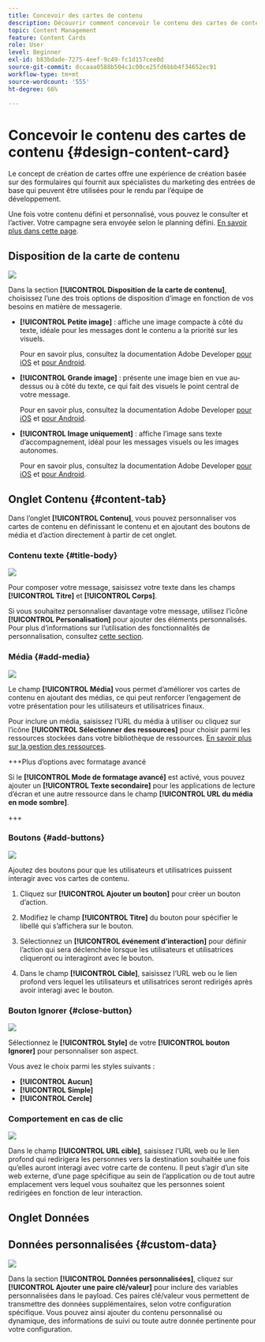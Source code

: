 ```yaml
---
title: Concevoir des cartes de contenu
description: Découvrir comment concevoir le contenu des cartes de contenu
topic: Content Management
feature: Content Cards
role: User
level: Beginner
exl-id: b83bdade-7275-4eef-9c49-fc1d157cee0d
source-git-commit: dccaaa0588b504c1c00ce25fd6bbb4f34652ec91
workflow-type: tm+mt
source-wordcount: '555'
ht-degree: 66%

---
```


# Concevoir le contenu des cartes de contenu {#design-content-card}

Le concept de création de cartes offre une expérience de création basée sur des formulaires qui fournit aux spécialistes du marketing des entrées de base qui peuvent être utilisées pour le rendu par l’équipe de développement.

Une fois votre contenu défini et personnalisé, vous pouvez le consulter et l’activer. Votre campagne sera envoyée selon le planning défini. [En savoir plus dans cette page](../campaigns/review-activate-campaign.md).

## Disposition de la carte de contenu

![](assets/content-card-image.png)

Dans la section **[!UICONTROL Disposition de la carte de contenu]**, choisissez l’une des trois options de disposition d’image en fonction de vos besoins en matière de messagerie.

* **[!UICONTROL Petite image]** : affiche une image compacte à côté du texte, idéale pour les messages dont le contenu a la priorité sur les visuels.

  Pour en savoir plus, consultez la documentation Adobe Developer [pour iOS](https://developer.adobe.com/client-sdks/edge/adobe-journey-optimizer/content-card-ui/iOS/templates/smallimage-template/) et [pour Android](https://developer.adobe.com/client-sdks/edge/adobe-journey-optimizer/content-card-ui/Android/public-classes/state/smallimagecarduistate/).

* **[!UICONTROL Grande image]** : présente une image bien en vue au-dessus ou à côté du texte, ce qui fait des visuels le point central de votre message.

  Pour en savoir plus, consultez la documentation Adobe Developer [pour iOS](https://developer.adobe.com/client-sdks/edge/adobe-journey-optimizer/content-card-ui/iOS/templates/largeimage-template/) et [pour Android](https://developer.adobe.com/client-sdks/edge/adobe-journey-optimizer/content-card-ui/Android/public-classes/state/largeimagecarduistate/).

* **[!UICONTROL Image uniquement]** : affiche l’image sans texte d’accompagnement, idéal pour les messages visuels ou les images autonomes.

  Pour en savoir plus, consultez la documentation Adobe Developer [pour iOS](https://developer.adobe.com/client-sdks/edge/adobe-journey-optimizer/content-card-ui/iOS/templates/imageonly-template/) et [pour Android](https://developer.adobe.com/client-sdks/edge/adobe-journey-optimizer/content-card-ui/Android/public-classes/state/imageonlycarduistate/).

## Onglet Contenu {#content-tab}

Dans l’onglet **[!UICONTROL Contenu]**, vous pouvez personnaliser vos cartes de contenu en définissant le contenu et en ajoutant des boutons de média et d’action directement à partir de cet onglet.

### Contenu texte {#title-body}

![](assets/content-card-design-2.png)

Pour composer votre message, saisissez votre texte dans les champs **[!UICONTROL Titre]** et **[!UICONTROL Corps]**.

Si vous souhaitez personnaliser davantage votre message, utilisez l’icône **[!UICONTROL Personalisation]** pour ajouter des éléments personnalisés. Pour plus d’informations sur l’utilisation des fonctionnalités de personnalisation, consultez [cette section](../personalization/personalize.md).

### Média {#add-media}

![](assets/content-card-design-3.png)

Le champ **[!UICONTROL Média]** vous permet d’améliorer vos cartes de contenu en ajoutant des médias, ce qui peut renforcer l’engagement de votre présentation pour les utilisateurs et utilisatrices finaux.

Pour inclure un média, saisissez l’URL du média à utiliser ou cliquez sur l’icône **[!UICONTROL Sélectionner des ressources]** pour choisir parmi les ressources stockées dans votre bibliothèque de ressources. [En savoir plus sur la gestion des ressources](../integrations/assets.md).

+++Plus d’options avec formatage avancé

Si le **[!UICONTROL Mode de formatage avancé]** est activé, vous pouvez ajouter un **[!UICONTROL Texte secondaire]** pour les applications de lecture d’écran et une autre ressource dans le champ **[!UICONTROL URL du média en mode sombre]**.

+++

### Boutons {#add-buttons}

![](assets/content-card-design-4.png)

Ajoutez des boutons pour que les utilisateurs et utilisatrices puissent interagir avec vos cartes de contenu.

1. Cliquez sur **[!UICONTROL Ajouter un bouton]** pour créer un bouton d’action.

1. Modifiez le champ **[!UICONTROL Titre]** du bouton pour spécifier le libellé qui s’affichera sur le bouton.

1. Sélectionnez un **[!UICONTROL événement d’interaction]** pour définir l’action qui sera déclenchée lorsque les utilisateurs et utilisatrices cliqueront ou interagiront avec le bouton.

1. Dans le champ **[!UICONTROL Cible]**, saisissez l’URL web ou le lien profond vers lequel les utilisateurs et utilisatrices seront redirigés après avoir interagi avec le bouton.

<!--
+++More options with advanced formatting

If the **[!UICONTROL Advanced formatting mode]** is switched on, you can choose for your **[!UICONTROL Buttons]**:

* the **[!UICONTROL Font]**
* the **[!UICONTROL Pt size]**
* the **[!UICONTROL Font Color]**
* the **[!UICONTROL Alignment]**

+++
-->

### Bouton Ignorer {#close-button}

![](assets/content-card-design-1.png)

Sélectionnez le **[!UICONTROL Style]** de votre **[!UICONTROL bouton Ignorer]** pour personnaliser son aspect.

Vous avez le choix parmi les styles suivants :

* **[!UICONTROL Aucun]**
* **[!UICONTROL Simple]**
* **[!UICONTROL Cercle]**



<!--
+++More options with advanced formatting

If the **[!UICONTROL Advanced formatting mode]** is switched on, you can choose for your **[!UICONTROL Header]** and **[!UICONTROL Body]**:

* the **[!UICONTROL Font]**
* the **[!UICONTROL Pt size]**
* the **[!UICONTROL Font Color]**
* the **[!UICONTROL Alignment]**
+++
-->



### Comportement en cas de clic

![](assets/content-card-design-5.png)

Dans le champ **[!UICONTROL URL cible]**, saisissez l’URL web ou le lien profond qui redirigera les personnes vers la destination souhaitée une fois qu’elles auront interagi avec votre carte de contenu. Il peut s’agir d’un site web externe, d’une page spécifique au sein de l’application ou de tout autre emplacement vers lequel vous souhaitez que les personnes soient redirigées en fonction de leur interaction.

## Onglet Données

## Données personnalisées {#custom-data}

![](assets/content-card-design-6.png)

Dans la section **[!UICONTROL Données personnalisées]**, cliquez sur **[!UICONTROL Ajouter une paire clé/valeur]** pour inclure des variables personnalisées dans le payload. Ces paires clé/valeur vous permettent de transmettre des données supplémentaires, selon votre configuration spécifique. Vous pouvez ainsi ajouter du contenu personnalisé ou dynamique, des informations de suivi ou toute autre donnée pertinente pour votre configuration.
